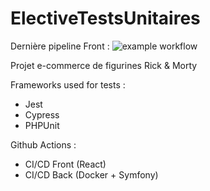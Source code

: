 # ElectiveTestsUnitaires

Dernière pipeline Front :
![example workflow](https://github.com/GuillaumeCerdan/ElectiveTestsUnitaires/actions/workflows/frontci.yml/badge.svg)


Projet e-commerce de figurines Rick & Morty

Frameworks used for tests :
- Jest
- Cypress
- PHPUnit

Github Actions :
- CI/CD Front (React)
- CI/CD Back (Docker + Symfony)
